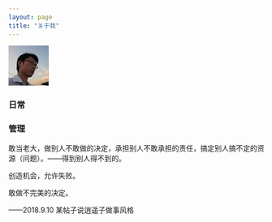 ```yaml
---
layout: page
title: "关于我"
---
```


![alt text](/assets/mypicture.jpg ) 

### 日常

### 管理

敢当老大，做别人不敢做的决定，承担别人不敢承担的责任，搞定别人搞不定的资源（问题）。——得到别人得不到的。

创造机会，允许失败。

敢做不完美的决定。

——2018.9.10 某帖子说逍遥子做事风格